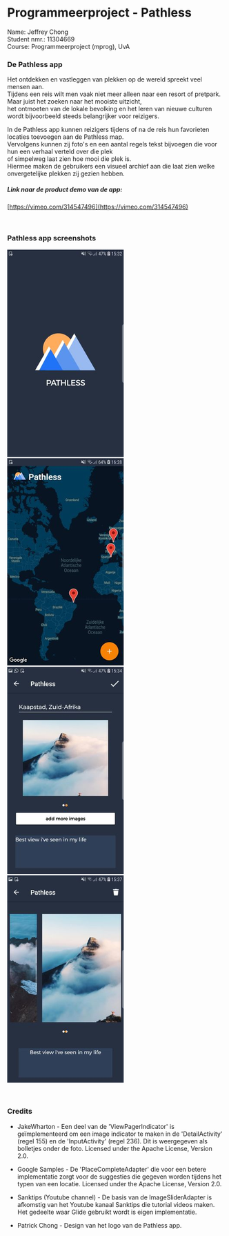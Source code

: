 # Programmeerproject - Pathless

Name: Jeffrey Chong</br>
Student nmr.: 11304669</br>
Course: Programmeerproject (mprog), UvA</br>

### De Pathless app
Het ontdekken en vastleggen van plekken op de wereld spreekt veel mensen aan.</br>
Tijdens een reis wilt men vaak niet meer alleen naar een resort of pretpark. Maar juist het zoeken naar het mooiste uitzicht,</br>
het ontmoeten van de lokale bevolking en het leren van nieuwe culturen wordt bijvoorbeeld steeds belangrijker voor reizigers.</br>

In de Pathless app kunnen reizigers tijdens of na de reis hun favorieten locaties toevoegen aan de Pathless map.</br>
Vervolgens kunnen zij foto's en een aantal regels tekst bijvoegen die voor hun een verhaal verteld over die plek</br>
of simpelweg laat zien hoe mooi die plek is.</br>
Hiermee maken de gebruikers een visueel archief aan die laat zien welke onvergetelijke plekken zij gezien hebben.</br>

##### Link naar de product demo van de app: 
[https://vimeo.com/314547496](https://vimeo.com/314547496)

</br>

### Pathless app screenshots
![Screenschot](doc/Screenshot_1welcome.jpeg)
![Screenschot](doc/Screenshot_1x.jpeg)
![Screenschot](doc/Screenshot_4phot.jpeg)
![Screenschot](doc/Screenshot_9det.jpeg)

</br>
  
### Credits
- JakeWharton - Een deel van de 'ViewPagerIndicator' is geïmplementeerd om een image indicator te maken in de 'DetailActivity' (regel 155) en de 'InputActivity' (regel 236). Dit is weergegeven als bolletjes onder de foto. Licensed under the Apache License, Version 2.0.</br>

- Google Samples - De 'PlaceCompleteAdapter' die voor een betere implementatie zorgt voor de suggesties die gegeven worden tijdens het typen van een locatie. Licensed under the Apache License, Version 2.0.</br>

- Sanktips (Youtube channel) - De basis van de ImageSliderAdapter is afkomstig van het Youtube kanaal Sanktips die tutorial videos maken. Het gedeelte waar Glide gebruikt wordt is eigen implementatie.

- Patrick Chong - Design van het logo van de Pathless app.
